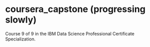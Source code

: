# coursera_capstone (progressing slowly)
Course 9 of 9 in the IBM Data Science Professional Certificate Specialization.
